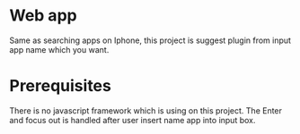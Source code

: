 # Web app
Same as searching apps on Iphone, this project is suggest plugin from input app name which you want.
# Prerequisites 
There is no javascript framework which is using on this project.
The Enter and focus out is handled after user insert name app into input box.

